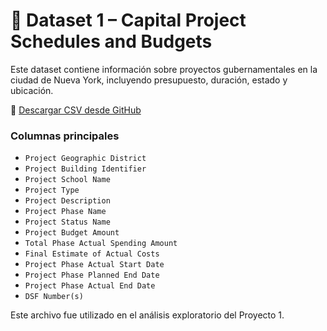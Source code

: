 # 📁 Dataset 1 – Capital Project Schedules and Budgets

Este dataset contiene información sobre proyectos gubernamentales en la ciudad de Nueva York, incluyendo presupuesto, duración, estado y ubicación.

🔗 [Descargar CSV desde GitHub](https://raw.githubusercontent.com/GFrankTI/Building-Energy-dataset-extended/refs/heads/main/Capital_Project_Schedules_and_Budgets.csv)

### Columnas principales
- `Project Geographic District`
- `Project Building Identifier`
- `Project School Name`
- `Project Type`
- `Project Description`
- `Project Phase Name`
- `Project Status Name`
- `Project Budget Amount`
- `Total Phase Actual Spending Amount`
- `Final Estimate of Actual Costs`
- `Project Phase Actual Start Date`
- `Project Phase Planned End Date`
- `Project Phase Actual End Date`
- `DSF Number(s)`

Este archivo fue utilizado en el análisis exploratorio del Proyecto 1.
